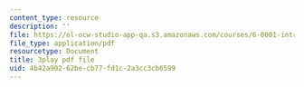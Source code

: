 ```yaml
---
content_type: resource
description: ''
file: https://ol-ocw-studio-app-qa.s3.amazonaws.com/courses/6-0001-introduction-to-computer-science-and-programming-in-python-fall-2016/4b42a90262becb77fd1c2a3cc3cb6599_Y6J8I056Ffw.pdf
file_type: application/pdf
resourcetype: Document
title: 3play pdf file
uid: 4b42a902-62be-cb77-fd1c-2a3cc3cb6599
---
```


